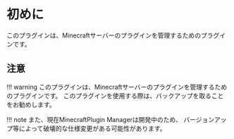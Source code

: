 # 初めに
このプラグインは、Minecraftサーバーのプラグインを管理するためのプラグインです。

## 注意
!!! warning
    このプラグインは、Minecraftサーバーのプラグインを管理するためのプラグインです。
    このプラグインを使用する際は、バックアップを取ることをお勧めします。

!!! note
    また、現在MinecraftPlugin Managerは開発中のため、
    バージョンアップ等によって破壊的な仕様変更がある可能性があります。